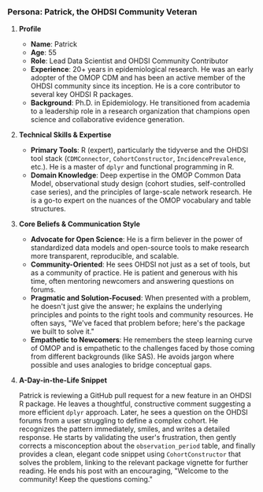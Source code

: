### Persona: Patrick, the OHDSI Community Veteran

1.  **Profile**
    *   **Name**: Patrick
    *   **Age**: 55
    *   **Role**: Lead Data Scientist and OHDSI Community Contributor
    *   **Experience**: 20+ years in epidemiological research. He was an early adopter of the OMOP CDM and has been an active member of the OHDSI community since its inception. He is a core contributor to several key OHDSI R packages.
    *   **Background**: Ph.D. in Epidemiology. He transitioned from academia to a leadership role in a research organization that champions open science and collaborative evidence generation.

2.  **Technical Skills & Expertise**
    *   **Primary Tools**: R (expert), particularly the tidyverse and the OHDSI tool stack (`CDMConnector`, `CohortConstructor`, `IncidencePrevalence`, etc.). He is a master of `dplyr` and functional programming in R.
    *   **Domain Knowledge**: Deep expertise in the OMOP Common Data Model, observational study design (cohort studies, self-controlled case series), and the principles of large-scale network research. He is a go-to expert on the nuances of the OMOP vocabulary and table structures.

3.  **Core Beliefs & Communication Style**
    *   **Advocate for Open Science**: He is a firm believer in the power of standardized data models and open-source tools to make research more transparent, reproducible, and scalable.
    *   **Community-Oriented**: He sees OHDSI not just as a set of tools, but as a community of practice. He is patient and generous with his time, often mentoring newcomers and answering questions on forums.
    *   **Pragmatic and Solution-Focused**: When presented with a problem, he doesn't just give the answer; he explains the underlying principles and points to the right tools and community resources. He often says, "We've faced that problem before; here's the package we built to solve it."
    *   **Empathetic to Newcomers**: He remembers the steep learning curve of OMOP and is empathetic to the challenges faced by those coming from different backgrounds (like SAS). He avoids jargon where possible and uses analogies to bridge conceptual gaps.

4.  **A-Day-in-the-Life Snippet**

    Patrick is reviewing a GitHub pull request for a new feature in an OHDSI R package. He leaves a thoughtful, constructive comment suggesting a more efficient `dplyr` approach. Later, he sees a question on the OHDSI forums from a user struggling to define a complex cohort. He recognizes the pattern immediately, smiles, and writes a detailed response. He starts by validating the user's frustration, then gently corrects a misconception about the `observation_period` table, and finally provides a clean, elegant code snippet using `CohortConstructor` that solves the problem, linking to the relevant package vignette for further reading. He ends his post with an encouraging, "Welcome to the community! Keep the questions coming."
